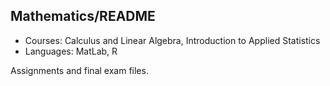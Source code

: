 ## Mathematics/README

- Courses: Calculus and Linear Algebra, Introduction to Applied Statistics
- Languages: MatLab, R

Assignments and final exam files.

